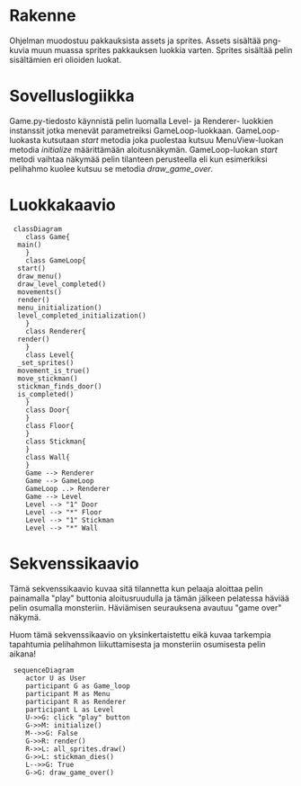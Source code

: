 # Rakenne

Ohjelman muodostuu pakkauksista assets ja sprites. Assets sisältää png-kuvia muun muassa sprites pakkauksen luokkia varten. Sprites sisältää pelin sisältämien eri olioiden luokat.


# Sovelluslogiikka
Game.py-tiedosto käynnistä pelin luomalla Level- ja Renderer- luokkien instanssit jotka menevät parametreiksi GameLoop-luokkaan. GameLoop-luokasta kutsutaan *start* metodia joka puolestaa kutsuu MenuView-luokan metodia *initialize* määrittämään aloitusnäkymän. GameLoop-luokan *start* metodi vaihtaa näkymää pelin tilanteen perusteella eli kun esimerkiksi pelihahmo kuolee kutsuu se metodia *draw_game_over*.


# Luokkakaavio

```mermaid
 classDiagram
	class Game{
  main()
	}
	class GameLoop{
  start()
  draw_menu()
  draw_level_completed()
  movements()
  render()
  menu_initialization()
  level_completed_initialization()
	}		
	class Renderer{
  render()
	}
	class Level{
  _set_sprites()
  movement_is_true()
  move_stickman()
  stickman_finds_door()
  is_completed()
	}
	class Door{
	}
	class Floor{
	}
	class Stickman{
	}
	class Wall{
	}
	Game --> Renderer
	Game --> GameLoop
	GameLoop ..> Renderer
	Game --> Level
	Level --> "1" Door
	Level --> "*" Floor
	Level --> "1" Stickman
	Level --> "*" Wall
```

# Sekvenssikaavio

Tämä sekvenssikaavio kuvaa sitä tilannetta kun pelaaja aloittaa pelin painamalla "play" buttonia aloitusruudulla ja tämän jälkeen pelatessa häviää pelin osumalla monsteriin. Häviämisen seurauksena avautuu "game over" näkymä. 

Huom tämä sekvenssikaavio on yksinkertaistettu eikä kuvaa tarkempia tapahtumia pelihahmon liikuttamisesta ja monsteriin osumisesta pelin aikana!

```mermaid	
 sequenceDiagram
	actor U as User
	participant G as Game_loop
	participant M as Menu
	participant R as Renderer
	participant L as Level
	U->>G: click "play" button
	G->>M: initialize()
	M-->>G: False
	G->>R: render()
	R->>L: all_sprites.draw()
	G->>L: stickman_dies()
	L-->>G: True
	G->G: draw_game_over()
```
